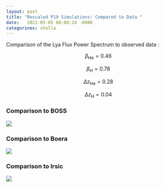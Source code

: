 ```yaml
---
layout: post
title: "Rescaled P19 Simulations: Compared to Data "
date:   2021-05-05 08:00:24 -0800
categorines: cholla
---
```


Comparison of the Lya Flux Power Spectrum to observed data  :

$$\beta_{\mathrm{He}} = 0.46$$

$$\beta_{\mathrm{H}} = 0.78$$

$$\Delta z_{\mathrm{He}} = 0.28$$

$$\Delta z_{\mathrm{H}} = 0.04$$ 




### Comparison to BOSS

<img src="{{ site.url }}assets/images/flux_power_spectrum_grid_large.png">



### Comparison to Boera

<img src="{{ site.url }}assets/images/flux_power_spectrum_grid_all_highZ.png">



### Comparison to Irsic
<img src="{{ site.url }}assets/images/flux_power_spectrum_grid_middle.png">
